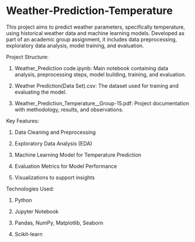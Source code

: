 # Weather-Prediction-Temperature
This project aims to predict weather parameters, specifically temperature, using historical weather data and machine learning models. Developed as part of an academic group assignment, it includes data preprocessing, exploratory data analysis, model training, and evaluation.

Project Structure:
1. Weather_Prediction code.ipynb: Main notebook containing data analysis, preprocessing steps, model building, training, and evaluation.

2. Weather Prediction(Data Set).csv: The dataset used for training and evaluating the model.

3. Weather_Prediction_Temperature__Group-15.pdf: Project documentation with methodology, results, and observations.

Key Features:
1. Data Cleaning and Preprocessing

2. Exploratory Data Analysis (EDA)

3. Machine Learning Model for Temperature Prediction

4. Evaluation Metrics for Model Performance

5. Visualizations to support insights

Technologies Used:

1. Python

2. Jupyter Notebook

3. Pandas, NumPy, Matplotlib, Seaborn

4. Scikit-learn
